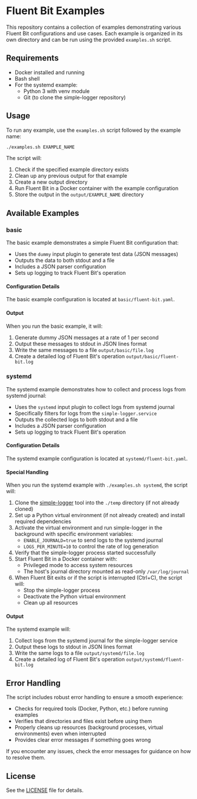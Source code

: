 # Fluent Bit Examples

This repository contains a collection of examples demonstrating various Fluent Bit configurations and use cases. Each example is organized in its own directory and can be run using the provided `examples.sh` script.

## Requirements

- Docker installed and running
- Bash shell
- For the systemd example:
  - Python 3 with venv module
  - Git (to clone the simple-logger repository)

## Usage

To run any example, use the `examples.sh` script followed by the example name:

```bash
./examples.sh EXAMPLE_NAME
```

The script will:
1. Check if the specified example directory exists
2. Clean up any previous output for that example
3. Create a new output directory
4. Run Fluent Bit in a Docker container with the example configuration
5. Store the output in the `output/EXAMPLE_NAME` directory

## Available Examples

### basic

The basic example demonstrates a simple Fluent Bit configuration that:

- Uses the `dummy` input plugin to generate test data (JSON messages)
- Outputs the data to both stdout and a file
- Includes a JSON parser configuration
- Sets up logging to track Fluent Bit's operation

#### Configuration Details

The basic example configuration is located at `basic/fluent-bit.yaml`.

#### Output

When you run the basic example, it will:

1. Generate dummy JSON messages at a rate of 1 per second
2. Output these messages to stdout in JSON lines format
3. Write the same messages to a file `output/basic/file.log`
4. Create a detailed log of Fluent Bit's operation `output/basic/fluent-bit.log`

### systemd

The systemd example demonstrates how to collect and process logs from systemd journal:

- Uses the `systemd` input plugin to collect logs from systemd journal
- Specifically filters for logs from the `simple-logger.service`
- Outputs the collected logs to both stdout and a file
- Includes a JSON parser configuration
- Sets up logging to track Fluent Bit's operation

#### Configuration Details

The systemd example configuration is located at `systemd/fluent-bit.yaml`.

#### Special Handling

When you run the systemd example with `./examples.sh systemd`, the script will:

1. Clone the [simple-logger](https://github.com/ShelbyZ/simple-logger) tool into the `./temp` directory (if not already cloned)
2. Set up a Python virtual environment (if not already created) and install required dependencies
3. Activate the virtual environment and run simple-logger in the background with specific environment variables:
   - `ENABLE_JOURNALD=true` to send logs to the systemd journal
   - `LOGS_PER_MINUTE=10` to control the rate of log generation
4. Verify that the simple-logger process started successfully
5. Start Fluent Bit in a Docker container with:
   - Privileged mode to access system resources
   - The host's journal directory mounted as read-only `/var/log/journal`
6. When Fluent Bit exits or if the script is interrupted (Ctrl+C), the script will:
   - Stop the simple-logger process
   - Deactivate the Python virtual environment
   - Clean up all resources

#### Output

The systemd example will:

1. Collect logs from the systemd journal for the simple-logger service
2. Output these logs to stdout in JSON lines format
3. Write the same logs to a file `output/systemd/file.log`
4. Create a detailed log of Fluent Bit's operation `output/systemd/fluent-bit.log`

## Error Handling

The script includes robust error handling to ensure a smooth experience:

- Checks for required tools (Docker, Python, etc.) before running examples
- Verifies that directories and files exist before using them
- Properly cleans up resources (background processes, virtual environments) even when interrupted
- Provides clear error messages if something goes wrong

If you encounter any issues, check the error messages for guidance on how to resolve them.

## License

See the [LICENSE](LICENSE) file for details.